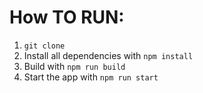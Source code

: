 # How TO RUN:
1. `git clone`
2. Install all dependencies with `npm install`
3. Build with `npm run build`
4. Start the app with `npm run start`